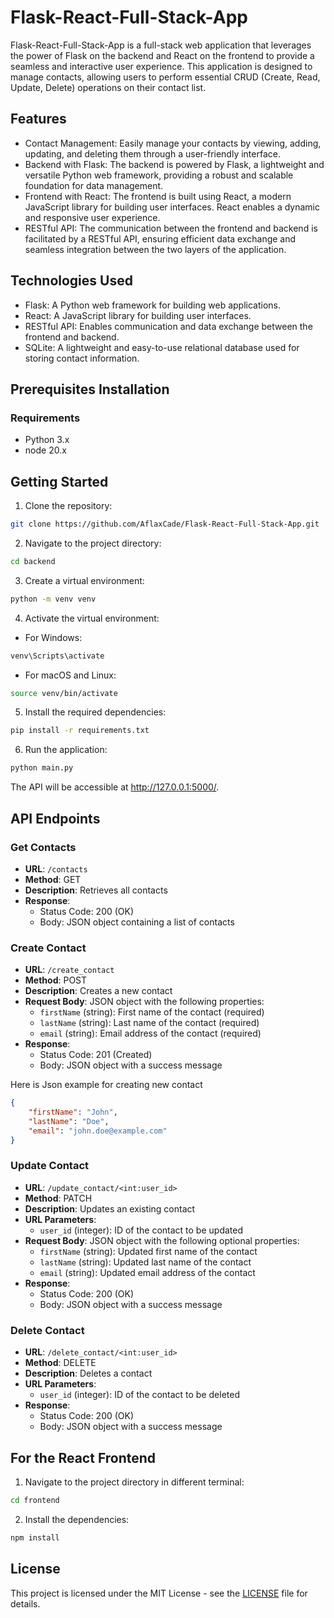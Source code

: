# Flask-React-Full-Stack-App

Flask-React-Full-Stack-App is a full-stack web application that leverages the power of Flask on the backend and React on the frontend to provide a seamless and interactive user experience. This application is designed to manage contacts, allowing users to perform essential CRUD (Create, Read, Update, Delete) operations on their contact list.

## Features

- Contact Management: Easily manage your contacts by viewing, adding, updating, and deleting them through a user-friendly interface.
- Backend with Flask: The backend is powered by Flask, a lightweight and versatile Python web framework, providing a robust and scalable foundation for data management.
- Frontend with React: The frontend is built using React, a modern JavaScript library for building user interfaces. React enables a dynamic and responsive user experience.
- RESTful API: The communication between the frontend and backend is facilitated by a RESTful API, ensuring efficient data exchange and seamless integration between the two layers of the application.

## Technologies Used

- Flask: A Python web framework for building web applications.
- React: A JavaScript library for building user interfaces.
- RESTful API: Enables communication and data exchange between the frontend and backend.
- SQLite: A lightweight and easy-to-use relational database used for storing contact information.

## Prerequisites Installation

### Requirements

- Python 3.x
- node 20.x

## Getting Started

1. Clone the repository:

```bash
git clone https://github.com/AflaxCade/Flask-React-Full-Stack-App.git
```

2. Navigate to the project directory:

```bash
cd backend
```

3. Create a virtual environment:

```bash
python -m venv venv
```

4. Activate the virtual environment:

- For Windows:

```bash
venv\Scripts\activate
```

- For macOS and Linux:

```bash
source venv/bin/activate
```

5. Install the required dependencies:

```bash
pip install -r requirements.txt
```

6. Run the application:

```bash
python main.py
```

The API will be accessible at http://127.0.0.1:5000/.

## API Endpoints

### Get Contacts

- **URL**: `/contacts`
- **Method**: GET
- **Description**: Retrieves all contacts
- **Response**:
  - Status Code: 200 (OK)
  - Body: JSON object containing a list of contacts

### Create Contact

- **URL**: `/create_contact`
- **Method**: POST
- **Description**: Creates a new contact
- **Request Body**: JSON object with the following properties:
  - `firstName` (string): First name of the contact (required)
  - `lastName` (string): Last name of the contact (required)
  - `email` (string): Email address of the contact (required)
- **Response**:
  - Status Code: 201 (Created)
  - Body: JSON object with a success message
 
Here is Json example for creating new contact

```json
{
    "firstName": "John",
    "lastName": "Doe",
    "email": "john.doe@example.com"
}
```

### Update Contact

- **URL**: `/update_contact/<int:user_id>`
- **Method**: PATCH
- **Description**: Updates an existing contact
- **URL Parameters**:
  - `user_id` (integer): ID of the contact to be updated
- **Request Body**: JSON object with the following optional properties:
  - `firstName` (string): Updated first name of the contact
  - `lastName` (string): Updated last name of the contact
  - `email` (string): Updated email address of the contact
- **Response**:
  - Status Code: 200 (OK)
  - Body: JSON object with a success message

### Delete Contact

- **URL**: `/delete_contact/<int:user_id>`
- **Method**: DELETE
- **Description**: Deletes a contact
- **URL Parameters**:
  - `user_id` (integer): ID of the contact to be deleted
- **Response**:
  - Status Code: 200 (OK)
  - Body: JSON object with a success message

## For the React Frontend

1. Navigate to the project directory in different terminal:

```bash
cd frontend
```

2. Install the dependencies:

```bash
npm install
```

## License
This project is licensed under the MIT License - see the [LICENSE](LICENSE) file for details.
